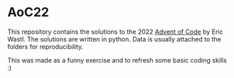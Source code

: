 # AoC22

This repository contains the solutions to the 2022 [Advent of Code][1] by Eric Wastl. The solutions are written in python. Data is usually attached to the folders for reproducibility.

This was made as a funny exercise and to refresh some basic coding skills :)


[1]: (adventofcode.com)
